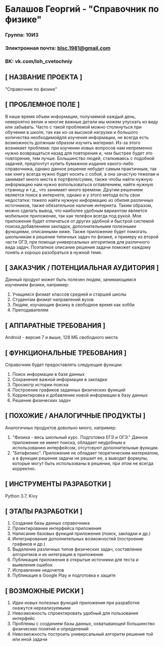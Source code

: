 # Балашов Георгий - "Справочник по физике"

### Группа: 10И3

### Электронная почта: blsc.1981@gmail.com

### ВК: vk.com/loh_cvetochniy

## [ НАЗВАНИЕ ПРОЕКТА ]
"Справочник по физике"
## [ ПРОБЛЕМНОЕ ПОЛЕ ]
  В наше время объем информации, получаемой каждый день, невероятно велик и многие важные детали мы можем упускать из виду или забывать. Часто с такой проблемой можно столкнуться при обучении в школе, так как из-за высокой нагрузки и большого количества необходимойдля изучения информации, не всегда есть возможность должным образом изучить материал. Из-за этого возникает проблема: при изучении новых вопросов нам непременно нужно возвращаться назад для повторения и, чем быстрее будет это повторение, тем лучше. 
  Большинство людей, сталкиваясь с подобной задачей, предпочтут купить бумажное издание какого-либо справочника, однако данное решение небудет самым практичным, так как книгу всегда нужно будет носить с собой, а она зачастую тяжелая и занимает много места в портфеле/сумке, также чтобы найти нужную информацию нам нужно вопользоваться оглавлением, найти нужную страницу и т.д., что занимает много времени. Другим решением является поиск в интернете, однако и у этого метода есть свои недостатки: тяжело найти нужную информацию из обилия различных источников, также обязательное наличие интернета. Таким образом, можно сделать вывод, что наиболее удобным вариантом является мобильное приложение, так как телефон всегда под рукой. Мое приложение будет отличаться от других удобной и быстрой системой поиска,добавлением закладок, дополнительными полезными функциями, описанными ниже.
  Также приложение будет помогать школьникам в решении типичных задач по физике, к примеру из второй части ОГЭ, при помощи универсальных алгоритмов для различного вида задач. Поэтапное описание решения задачи поможет каждому понять и хорошо разобраться в нужной теме.

## [ ЗАКАЗЧИК / ПОТЕНЦИАЛЬНАЯ АУДИТОРИЯ ]
Данный продукт может быть полезен людям, занимающимся изучением физики, например:
  1) Учащимся физмат классов средней и старшей школы
  2) Студентам физмат направлений вузов
  3) Людям, изучающие физику в свободное время как хобби
  4) Преподавателям

## [ АППАРАТНЫЕ ТРЕБОВАНИЯ ]
Android - версия 7 и выше, 128 МБ свободного места

## [ ФУНКЦИОНАЛЬНЫЕ ТРЕБОВАНИЯ ]
Справочник будет предоставлять следующие функции:
  1) Поиск информации в базе данных
  2) Сохранение важной информации в закладки
  3) Просмотр истории поиска
  4) Построение графиков заданных физических функций
  5) Корректировка и добавление новой информации в базу данных
  6) Решение физических задач

## [ ПОХОЖИЕ / АНАЛОГИЧНЫЕ ПРОДУКТЫ ]
  Аналогичных продуктов довольно много, например: 
  1) "Физика - весь школьный курс. Подготовка ЕГЭ и ОГЭ." Данное приложение не имеет поиска, обладает неудобным к использованию интерфейсом, отсутсвуют дополнительные функции.
  2) "Бетафизикс". Приложение не обладает теоретическим материалом, а в функции решения задачи не решает ее, а выводит формулы, которые могут быть использованы в решении, при этом не всегда корректно.

## [ ИНСТРУМЕНТЫ РАЗРАБОТКИ ]
Python 3.7, Kivy

## [ ЭТАПЫ РАЗРАБОТКИ ]
1) Создание базы данных справочника
2) Проектирование интерфейса приложения
3) Написание базовых функций приложения (поиск, закладки и др.)
4) Интегрирование дополнительных возможностей (построение графиков и др.)
5) Выделение различных типов физических задач, составление алгоритмов и их интеграция в приложение
6) Публикация приложения в открытые источники для теста и выявления ошибок
7) Исправление недочетов
8) Публикация в Google Play и подготовка к защите

## [ ВОЗМОЖНЫЕ РИСКИ ]
1) Идеи новых полезных функций приложения при разработке окажутся нереализуемыми
2) Невозможность спроектировать удобный для пользования интерфейс
3) Проблемы с созданием базы данных, охватывающей большинство физических понятий и определений
4) Невозможность построить универсальный алгоритм решения той или иной задачи
